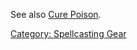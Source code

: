 See also [Cure Poison](Cure_Poison "wikilink").

[Category: Spellcasting Gear](Category:_Spellcasting_Gear "wikilink")
